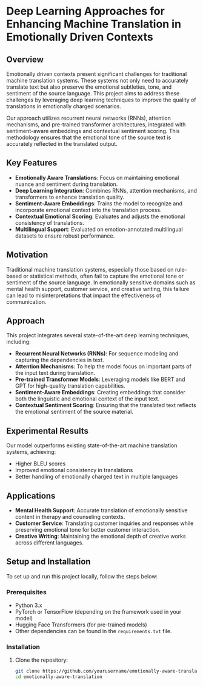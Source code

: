 # Deep Learning Approaches for Enhancing Machine Translation in Emotionally Driven Contexts

## Overview

Emotionally driven contexts present significant challenges for traditional machine translation systems. These systems not only need to accurately translate text but also preserve the emotional subtleties, tone, and sentiment of the source language. This project aims to address these challenges by leveraging deep learning techniques to improve the quality of translations in emotionally charged scenarios.

Our approach utilizes recurrent neural networks (RNNs), attention mechanisms, and pre-trained transformer architectures, integrated with sentiment-aware embeddings and contextual sentiment scoring. This methodology ensures that the emotional tone of the source text is accurately reflected in the translated output.

## Key Features

- **Emotionally Aware Translations**: Focus on maintaining emotional nuance and sentiment during translation.
- **Deep Learning Integration**: Combines RNNs, attention mechanisms, and transformers to enhance translation quality.
- **Sentiment-Aware Embeddings**: Trains the model to recognize and incorporate emotional context into the translation process.
- **Contextual Emotional Scoring**: Evaluates and adjusts the emotional consistency of translations.
- **Multilingual Support**: Evaluated on emotion-annotated multilingual datasets to ensure robust performance.

## Motivation

Traditional machine translation systems, especially those based on rule-based or statistical methods, often fail to capture the emotional tone or sentiment of the source language. In emotionally sensitive domains such as mental health support, customer service, and creative writing, this failure can lead to misinterpretations that impact the effectiveness of communication.

## Approach

This project integrates several state-of-the-art deep learning techniques, including:

- **Recurrent Neural Networks (RNNs)**: For sequence modeling and capturing the dependencies in text.
- **Attention Mechanisms**: To help the model focus on important parts of the input text during translation.
- **Pre-trained Transformer Models**: Leveraging models like BERT and GPT for high-quality translation capabilities.
- **Sentiment-Aware Embeddings**: Creating embeddings that consider both the linguistic and emotional context of the input text.
- **Contextual Sentiment Scoring**: Ensuring that the translated text reflects the emotional sentiment of the source material.

## Experimental Results

Our model outperforms existing state-of-the-art machine translation systems, achieving:

- Higher BLEU scores
- Improved emotional consistency in translations
- Better handling of emotionally charged text in multiple languages

## Applications

- **Mental Health Support**: Accurate translation of emotionally sensitive content in therapy and counseling contexts.
- **Customer Service**: Translating customer inquiries and responses while preserving emotional tone for better customer interaction.
- **Creative Writing**: Maintaining the emotional depth of creative works across different languages.

## Setup and Installation

To set up and run this project locally, follow the steps below:

### Prerequisites

- Python 3.x
- PyTorch or TensorFlow (depending on the framework used in your model)
- Hugging Face Transformers (for pre-trained models)
- Other dependencies can be found in the `requirements.txt` file.

### Installation

1. Clone the repository:

   ```bash
   git clone https://github.com/yourusername/emotionally-aware-translation.git
   cd emotionally-aware-translation
